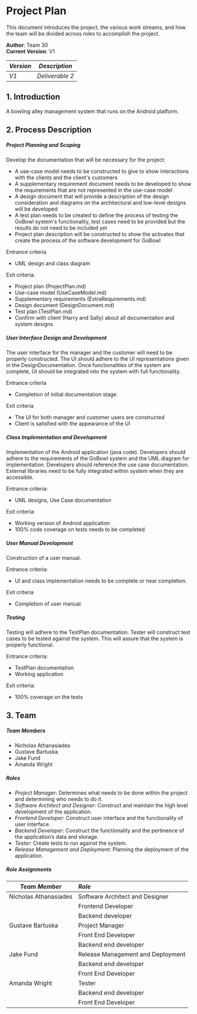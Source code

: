 # Project Plan

This document introduces the project, the various work streams, and how the team will be divided across roles to accomplish the project.

**Author**: Team 30  
**Current Version**: V1

| *Version* | *Description*       |
| ----------|:-------------------:|
| *V1*      | *Deliverable 2*     |


## 1. Introduction

A bowling alley management system that runs on the Android platform.


## 2. Process Description

#####  *Project Planning and Scoping*

Develop the documentation that will be necessary for the project:
  * A use-case model needs to be constructed to give to show interactions with the clients and the client's customers
  * A supplementary requirement document needs to be developed to show the requirements that are not represented in the use-case model
  * A design document that will provide a description of the design consideration and diagrams on the architectural and low-level designs will be developed
  * A test plan needs to be created to define the process of testing the GoBowl system's functionality, test cases need to be provided but the results do not need to be included yet
  * Project plan description will be constructed to show the activates that create the process of the software development for GoBowl

Entrance criteria
  * UML design and class diagram

Exit criteria:
  * Project plan (ProjectPlan.md)
  * Use-case model (UseCaseModel.md)
  * Supplementary requirements (ExtraRequirements.md)
  * Design document (DesignDocument.md)
  * Test plan (TestPlan.md)
  * Confirm with client (Harry and Sally) about all documentation and system designs


##### *User Interface Design and Development*
The user interface for the manager and the customer will need to be properly constructed. The UI should adhere to the UI representations given in the DesignDocumentation. Once functionalities of the system are complete, UI should be integrated into the system with full functionality.

Entrance criteria
  * Completion of initial documentation stage.

Exit criteria
  * The UI for both manager and customer users are constructed
  * Client is satisfied with the appearance of the UI


##### *Class Implementation and Development*
Implementation of the Android application (java code). Developers should adhere to the requirements of the GoBowl system and the UML diagram for implementation. Developers should reference the use case documentation. External libraries need to be fully integrated within system when they are accessible.  

Entrance criteria:
  * UML designs, Use Case documentation

Exit criteria:
  * Working version of Android application
  * 100% code coverage on tests needs to be completed


##### *User Manual Development*
Construction of a user manual.

Entrance criteria:
  * UI and class implementation needs to be complete or near completion.

Exit criteria
  * Completion of user manual.


##### *Testing*
Testing will adhere to the TestPlan documentation. Tester will construct test cases to be tested against the system. This will assure that the system is properly functional.

Entrance criteria:
  * TestPlan documentation
  * Working application

Exit criteria:
  * 100% coverage on the tests


## 3. Team

##### *Team Members*
* Nicholas Athanasiades
* Gustave Bartuska
* Jake Fund
* Amanda Wright

##### *Roles*

  * *Project Manager*: Determines what needs to be done within the project and determining who needs to do it.
  * *Software Architect and Designer*: Construct and maintain the high level development of the application.
  * *Frontend Developer*: Construct user interface and the functionality of user interface.
  * *Backend Developer*: Construct the functionality and the pertinence of the application’s data and storage.
  * *Tester*: Create tests to run against the system.
  * *Release Management and Deployment*: Planning the deployment of the application.


##### *Role Assignments*

| *Team Member*         | *Role*                                               |
| ----------------------|:-----------------------------------------------------|
| Nicholas Athanasiades | Software Architect and Designer                      |
|                       | Frontend Developer                                   |
|                       | Backend developer                                    |
| Gustave Bartuska      | Project Manager                                      |
|                       | Front End Developer                                  |
|                       | Backend end developer                                |
| Jake Fund             | Release Management and Deployment                    |
|                       | Backend end developer                                |
|                       | Front End Developer                                  |
| Amanda Wright         | Tester                                               |
|                       | Backend end developer                                |
|                       | Front End Developer                                  |
